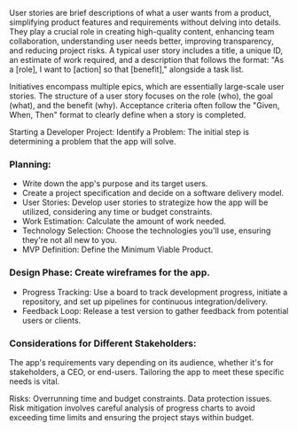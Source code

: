 User stories are brief descriptions of what a user wants from a product, simplifying product features and requirements without delving into details. They play a crucial role in creating high-quality content, enhancing team collaboration, understanding user needs better, improving transparency, and reducing project risks. A typical user story includes a title, a unique ID, an estimate of work required, and a description that follows the format: "As a [role], I want to [action] so that [benefit]," alongside a task list.

Initiatives encompass multiple epics, which are essentially large-scale user stories. The structure of a user story focuses on the role (who), the goal (what), and the benefit (why). Acceptance criteria often follow the "Given, When, Then" format to clearly define when a story is completed.

Starting a Developer Project:
Identify a Problem: The initial step is determining a problem that the app will solve.
### Planning:
* Write down the app's purpose and its target users.
* Create a project specification and decide on a software delivery model.
* User Stories: Develop user stories to strategize how the app will be utilized, considering any time or budget constraints.
* Work Estimation: Calculate the amount of work needed.
* Technology Selection: Choose the technologies you'll use, ensuring they're not all new to you.
* MVP Definition: Define the Minimum Viable Product.
### Design Phase: Create wireframes for the app.
* Progress Tracking: Use a board to track development progress, initiate a repository, and set up pipelines for continuous integration/delivery.
* Feedback Loop: Release a test version to gather feedback from potential users or clients.
### Considerations for Different Stakeholders:
The app's requirements vary depending on its audience, whether it's for stakeholders, a CEO, or end-users. Tailoring the app to meet these specific needs is vital.

Risks:
Overrunning time and budget constraints.
Data protection issues.
Risk mitigation involves careful analysis of progress charts to avoid exceeding time limits and ensuring the project stays within budget.